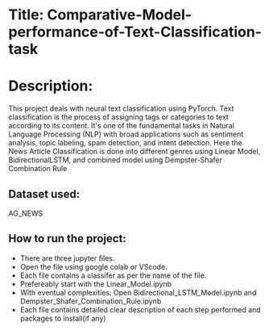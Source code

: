 # Title: Comparative-Model-performance-of-Text-Classification-task

# Description: 
This project deals with neural text classification using PyTorch. Text classification is the process of assigning tags or categories to text according to its content. It's one of the fundamental tasks in Natural Language Processing (NLP) with broad applications such as sentiment analysis, topic labeling, spam detection, and intent detection. Here the News Article Classification is done into different genres using Linear Model, BidirectionalLSTM, and combined model using Dempster-Shafer Combination Rule

## Dataset used: 
AG_NEWS 

## How to run the project:
* There are three jupyter files.
* Open the file using google colab or VScode.
* Each file contains a classifer as per the name of the file.
* Prefereably start with the Linear_Model.ipynb
* With eventual complexities: Open Bidirectional_LSTM_Model.ipynb and Dempster_Shafer_Combination_Rule.ipynb
* Each file contains detailed clear description of each step performed and packages to install(if any)


